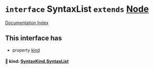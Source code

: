 # `interface` SyntaxList `extends` [Node](../interface.Node/README.md)

[Documentation Index](../README.md)

## This interface has

- property [kind](#-kind-syntaxkindsyntaxlist)


#### 📄 kind: [SyntaxKind.SyntaxList](../enum.SyntaxKind/README.md#syntaxlist--352)



